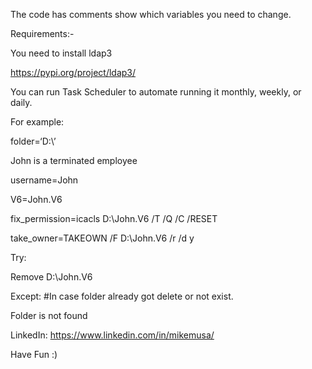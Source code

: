 The code has comments show which variables you need to change.

Requirements:-

You need to install ldap3

https://pypi.org/project/ldap3/


You can run Task Scheduler to automate running it monthly, weekly, or daily.



For example:

folder=‘D:\\’

John is a terminated employee

username=John

V6=John.V6

fix\_permission=icacls D:\John.V6 /T /Q /C  /RESET

take\_owner=TAKEOWN /F D:\John.V6 /r /d y

Try:

Remove D:\John.V6

Except: #In case folder already got delete or not exist.

Folder is not found

LinkedIn: https://www.linkedin.com/in/mikemusa/

Have Fun :)
